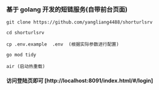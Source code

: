 ### 基于 golang 开发的短链服务(自带前台页面)

```
git clone https://github.com/yangliang4488/shorturlsrv

cd shorturlsrv 

cp .env.example  .env  (根据实际参数进行配置)

go mod tidy

air (启动热重载)
```

#### 访问登陆页即可 [http://localhost:8091/index.html/#/login]

